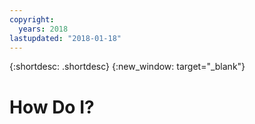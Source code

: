 ```yaml
---
copyright:
  years: 2018
lastupdated: "2018-01-18"
---
```


{:shortdesc: .shortdesc}
{:new_window: target="_blank"}

# How Do I?
